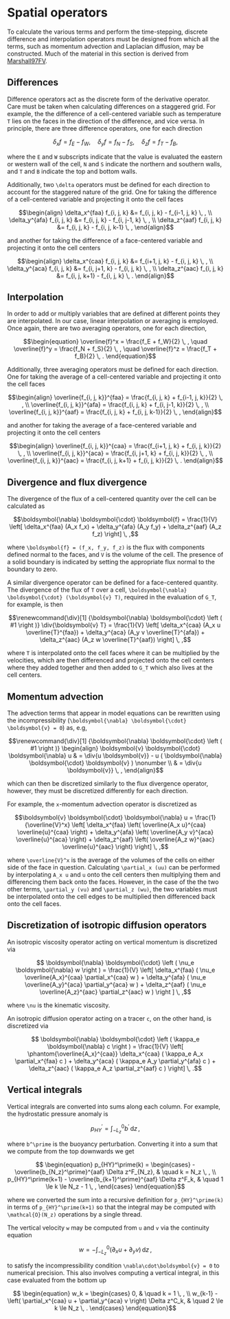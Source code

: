 # Spatial operators

To calculate the various terms and perform the time-stepping, discrete difference and interpolation 
operators must be designed from which all the terms, such as momentum advection and Laplacian 
diffusion, may be constructed. Much of the material in this section is derived from [Marshall97FV](@cite).

## Differences

Difference operators act as the discrete form of the derivative operator. Care must be taken 
when calculating differences on a staggered grid. For example, the the difference of a cell-centered 
variable such as temperature ``T`` lies on the faces  in the direction of the difference, and 
vice versa. In principle, there are three difference operators, one for each  direction
```math
  \delta_x f = f_E - f_W , \quad
  \delta_y f = f_N - f_S , \quad
  \delta_z f = f_T - f_B ,
```
where the ``E`` and ``W`` subscripts indicate that the value is evaluated the eastern or western 
wall of the cell, ``N`` and ``S`` indicate the northern and southern walls, and ``T`` and ``B`` 
indicate the top and bottom walls.

Additionally, two ``\delta`` operators must be defined for each direction to account for the 
staggered nature of the grid. One for taking the difference of a cell-centered variable and 
projecting it onto the cell faces
```math
\begin{align}
    \delta_x^{faa} f_{i, j, k} &= f_{i, j, k} - f_{i-1, j, k} \, , \\
    \delta_y^{afa} f_{i, j, k} &= f_{i, j, k} - f_{i, j-1, k} \, , \\
    \delta_z^{aaf} f_{i, j, k} &= f_{i, j, k} - f_{i, j, k-1} \, , 
\end{align}
```
and another for taking the difference of a face-centered variable and projecting it onto the cell centers
```math
\begin{align}
    \delta_x^{caa} f_{i, j, k} &= f_{i+1, j, k} - f_{i, j, k} \, , \\
    \delta_y^{aca} f_{i, j, k} &= f_{i, j+1, k} - f_{i, j, k} \, , \\
    \delta_z^{aac} f_{i, j, k} &= f_{i, j, k+1} - f_{i, j, k} \, .
\end{align}
```

## Interpolation

In order to add or multiply variables that are defined at different points they are interpolated. 
In our case, linear interpolation or averaging is employed. Once again, there are two averaging 
operators, one for each direction,
```math
\begin{equation}
  \overline{f}^x = \frac{f_E + f_W}{2} \, , \quad
  \overline{f}^y = \frac{f_N + f_S}{2} \, , \quad
  \overline{f}^z = \frac{f_T + f_B}{2} \, .
\end{equation}
```

Additionally, three averaging operators must be defined for each direction. One for taking the 
average of a cell-centered  variable and projecting it onto the cell faces
```math
\begin{align}
    \overline{f_{i, j, k}}^{faa} = \frac{f_{i, j, k} + f_{i-1, j, k}}{2} \, , \\
    \overline{f_{i, j, k}}^{afa} = \frac{f_{i, j, k} + f_{i, j-1, k}}{2} \, , \\
    \overline{f_{i, j, k}}^{aaf} = \frac{f_{i, j, k} + f_{i, j, k-1}}{2} \, ,
\end{align}
```
and another for taking the average of a face-centered variable and projecting it onto the cell centers
```math
\begin{align}
    \overline{f_{i, j, k}}^{caa} = \frac{f_{i+1, j, k} + f_{i, j, k}}{2} \, , \\
    \overline{f_{i, j, k}}^{aca} = \frac{f_{i, j+1, k} + f_{i, j, k}}{2} \, , \\
    \overline{f_{i, j, k}}^{aac} = \frac{f_{i, j, k+1} + f_{i, j, k}}{2} \, .
\end{align}
```

## Divergence and flux divergence

The divergence of the flux of a cell-centered quantity over the cell can be calculated as
```math
\boldsymbol{\nabla} \boldsymbol{\cdot} \boldsymbol{f}
= \frac{1}{V} \left[ \delta_x^{faa} (A_x f_x)
                   + \delta_y^{afa} (A_y f_y)
                   + \delta_z^{aaf} (A_z f_z) \right] \, ,
```
where ``\boldsymbol{f} = (f_x, f_y, f_z)`` is the flux with components defined normal to the 
faces, and ``V`` is the volume of the cell. The presence of a solid boundary is indicated by 
setting the appropriate flux normal to the boundary to zero.

A similar divergence operator can be defined for a face-centered quantity. The divergence of 
the flux of ``T`` over a cell,  ``\boldsymbol{\nabla} \boldsymbol{\cdot} (\boldsymbol{v} T)``, 
required in the evaluation of ``G_T``, for example, is then
```math
\renewcommand{\div}[1] {\boldsymbol{\nabla} \boldsymbol{\cdot} \left ( #1 \right )}
\div{\boldsymbol{v} T}
= \frac{1}{V} \left[ \delta_x^{caa} (A_x u \overline{T}^{faa})
                   + \delta_y^{aca} (A_y v \overline{T}^{afa})
                   + \delta_z^{aac} (A_z w \overline{T}^{aaf}) \right] \, ,
```
where ``T`` is interpolated onto the cell faces where it can be multiplied by the velocities, 
which are then differenced and  projected onto the cell centers where they added together and 
then added to ``G_T`` which also lives at the cell centers.

## Momentum advection

The advection terms that appear in model equations can be rewritten using the incompressibility 
(``\boldsymbol{\nabla} \boldsymbol{\cdot} \boldsymbol{v} = 0``) as, e.g,
```math
\renewcommand{\div}[1] {\boldsymbol{\nabla} \boldsymbol{\cdot} \left ( #1 \right )}
\begin{align}
\boldsymbol{v} \boldsymbol{\cdot} \boldsymbol{\nabla} u & = \div{u \boldsymbol{v}} - u ( \boldsymbol{\nabla} \boldsymbol{\cdot} \boldsymbol{v} ) \nonumber \\
    & = \div{u \boldsymbol{v}} \, ,
\end{align}
```
which can then be discretized similarly to the flux divergence operator, however, they must 
be discretized differently for each direction.

For example, the ``x``-momentum advection operator is discretized as
```math
\boldsymbol{v} \boldsymbol{\cdot} \boldsymbol{\nabla} u
= \frac{1}{\overline{V}^x} \left[
    \delta_x^{faa} \left( \overline{A_x u}^{caa} \overline{u}^{caa} \right)
  + \delta_y^{afa} \left( \overline{A_y v}^{aca} \overline{u}^{aca} \right)
  + \delta_z^{aaf} \left( \overline{A_z w}^{aac} \overline{u}^{aac} \right)
\right] \, ,
```
where ``\overline{V}^x`` is the average of the volumes of the cells on either side of the face 
in question. Calculating ``\partial_x (uu)`` can be performed by interpolating ``A_x u`` and 
``u`` onto the cell centers then multiplying them and differencing them back onto the faces. 
However, in the case of the the two other terms, ``\partial_y (vu)`` and ``\partial_z (wu)``, 
the two variables must be interpolated onto the cell edges to be multiplied then differenced 
back onto the cell faces.

## Discretization of isotropic diffusion operators

An isotropic viscosity operator acting on vertical momentum is discretized via
```math
    \boldsymbol{\nabla} \boldsymbol{\cdot} \left ( \nu_e \boldsymbol{\nabla} w \right )
    = \frac{1}{V} \left[
          \delta_x^{faa} ( \nu_e \overline{A_x}^{caa} \partial_x^{caa} w )
        + \delta_y^{afa} ( \nu_e \overline{A_y}^{aca} \partial_y^{aca} w )
        + \delta_z^{aaf} ( \nu_e \overline{A_z}^{aac} \partial_z^{aac} w )
    \right ] \, ,
```
where ``\nu`` is the kinematic viscosity.

An isotropic diffusion operator acting on a tracer ``c``, on the other hand, is discretized via
```math
   \boldsymbol{\nabla} \boldsymbol{\cdot} \left ( \kappa_e \boldsymbol{\nabla} c \right )
    = \frac{1}{V} \left[ \phantom{\overline{A_x}^{caa}}
        \delta_x^{caa} ( \kappa_e A_x \partial_x^{faa} c )
      + \delta_y^{aca} ( \kappa_e A_y \partial_y^{afa} c )
      + \delta_z^{aac} ( \kappa_e A_z \partial_z^{aaf} c )
    \right] \, .
```

## Vertical integrals
Vertical integrals are converted into sums along each column. For example, the hydrostatic pressure 
anomaly is
```math
    p_{HY}^\prime = \int_{-L_z}^0 b^\prime \, \mathrm{d} z \, ,
```
where ``b^\prime`` is the buoyancy perturbation. Converting it into a sum that we compute from 
the top downwards we get
```math
    \begin{equation}
    p_{HY}^\prime(k) =
        \begin{cases}
            - \overline{b_{N_z}^\prime}^{aaf} \Delta z^F_{N_z},               & \quad k = N_z \, , \\
            p_{HY}^\prime(k+1) - \overline{b_{k+1}^\prime}^{aaf} \Delta z^F_k, & \quad 1 \le k \le N_z - 1 \, ,
        \end{cases}
    \end{equation}
```
where we converted the sum into a recursive definition for ``p_{HY}^\prime(k)`` in terms of 
``p_{HY}^\prime(k+1)`` so that the integral may be computed with ``\mathcal{O}(N_z)`` operations 
by a single thread.

The vertical velocity ``w`` may be computed from ``u`` and ``v`` via the continuity equation
```math
    w = - \int_{-L_z}^0 (\partial_x u + \partial_y v) \, \mathrm{d} z \, ,
```
to satisfy the incompressibility condition ``\nabla\cdot\boldsymbol{v} = 0`` to numerical precision. 
This also involves computing a vertical integral, in this case evaluated from the bottom up
```math
    \begin{equation}
    w_k =
        \begin{cases}
            0, & \quad k = 1 \, , \\
            w_{k-1} - \left( \partial_x^{caa} u + \partial_y^{aca} v \right) \Delta z^C_k, & \quad 2 \le k \le N_z \, .
        \end{cases}
    \end{equation}
```
